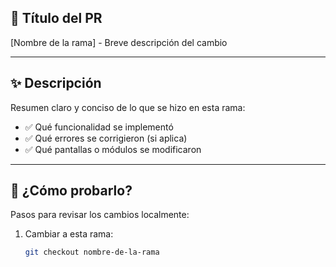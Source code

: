  
## 📌 Título del PR
[Nombre de la rama] - Breve descripción del cambio

---

## ✨ Descripción
Resumen claro y conciso de lo que se hizo en esta rama:

- ✅ Qué funcionalidad se implementó
- ✅ Qué errores se corrigieron (si aplica)
- ✅ Qué pantallas o módulos se modificaron

---

## 🧪 ¿Cómo probarlo?
Pasos para revisar los cambios localmente:

1. Cambiar a esta rama:
   ```bash
   git checkout nombre-de-la-rama
